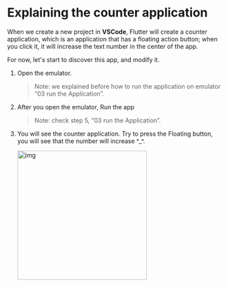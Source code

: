 # Explaining the counter application



When we create a new project in **VSCode**, Flutter will create a counter application, which is an application that has a floating action button; when you click it, it will increase the text number in the center of the app.





For now, let's start to discover this app, and modify it.

 1. Open the emulator.

    > Note: we explained before how to run the application on emulator “03 run the Application”.



2. After you open the emulator, Run the app

   > Note: check step 5, “03 run the Application”.



3. You will see the counter application. Try to press the Floating button, you will see that the number will increase ^_^.

   <img src="https://lh5.googleusercontent.com/3B-fTl3-Q2sTFxeBIXLQ9W62qzzRkj9dv3lbhQh7eRCblvmC_5eocIJH3wdxHh8p4Isnz-pJfOHAd5QyZspilFPOAuRI8AsXcRuUoeZnn8PzFwkATo8obvgyHVwbS1qEUGJEqsQ4" alt="img" width="300" />





